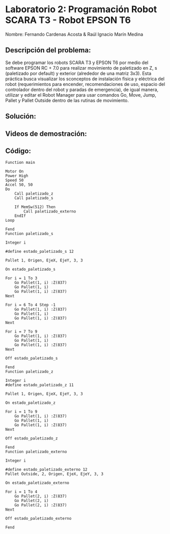 # Laboratorio 2: Programación Robot SCARA T3 - Robot EPSON T6
Nombre: Fernando Cardenas Acosta & Raúl Ignacio Marín Medina

## Descripción del problema: 
Se debe programar los robots SCARA T3 y EPSON T6 por medio del software EPSON RC + 7.0 para realizar movimiento de paletizado en Z, s (paletizado por default) y exterior (alrededor de una matriz 3x3). Esta práctica busca visualizar los sconceptos de instalación física y eléctrica del robot (requerimientos para encender, recomendaciones de uso, espacio del controlador dentro del robot y paradas de emergencia), de igual manera, utilizar y editar el Robot Manager para usar comandos Go, Move, Jump, Pallet y Pallet Outside dentro de las rutinas de movimiento. 

## Solución:


## Videos de demostración: 



## Código:

	Function main
	
	Motor On
	Power High
	Speed 50
	Accel 50, 50
	Do
		Call paletizado_z
		Call paletizado_s
	
		If MemSw(512) Then
			Call paletizado_externo
		EndIf
	Loop
	
	Fend
	Function paletizado_s
	
	Integer i
	
	#define estado_paletizado_s 12
	
	Pallet 1, Origen, EjeX, EjeY, 3, 3
	
	On estado_paletizado_s
	
	For i = 1 To 3
		Go Pallet(1, i) :Z(837)
		Go Pallet(1, i)
		Go Pallet(1, i) :Z(837)
	Next
	
	For i = 6 To 4 Step -1
		Go Pallet(1, i) :Z(837)
		Go Pallet(1, i)
		Go Pallet(1, i) :Z(837)
	Next
	
	For i = 7 To 9
		Go Pallet(1, i) :Z(837)
		Go Pallet(1, i)
		Go Pallet(1, i) :Z(837)
	Next
	
	Off estado_paletizado_s
	
	Fend
	Function paletizado_z
	
	Integer i
	#define estado_paletizado_z 11
	
	Pallet 1, Origen, EjeX, EjeY, 3, 3
	
	On estado_paletizado_z
	
	For i = 1 To 9
		Go Pallet(1, i) :Z(837)
		Go Pallet(1, i)
		Go Pallet(1, i) :Z(837)
	Next
	
	Off estado_paletizado_z
	
	Fend
	Function paletizado_externo
	
	Integer i
	
	#define estado_paletizado_externo 12
	Pallet Outside, 2, Origen, EjeX, EjeY, 3, 3
	
	On estado_paletizado_externo
	
	For i = 1 To 4
		Go Pallet(2, i) :Z(837)
		Go Pallet(2, i)
		Go Pallet(2, i) :Z(837)
	Next
	
	Off estado_paletizado_externo
	
	Fend
